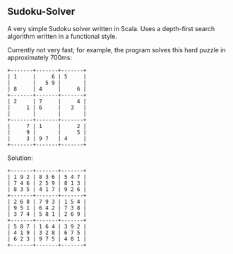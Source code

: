 ## Sudoku-Solver

A very simple Sudoku solver written in Scala.
Uses a depth-first search algorithm written in a functional style.

Currently not very fast; for example, the program solves this hard puzzle in approximately 700ms:

```
+-------+-------+-------+  
| 1     |     6 | 5     | 
|       |   5 9 |       | 
| 8     | 4     |     6 | 
+-------+-------+-------+ 
| 2     | 7     |     4 | 
|     1 | 6     |   3   | 
|       |       |       | 
+-------+-------+-------+ 
|     7 | 1     |     2 | 
|     9 |       |     5 | 
|     3 | 9 7   | 4     | 
+-------+-------+-------+ 
```

Solution: 
```
+-------+-------+-------+
| 1 9 2 | 8 3 6 | 5 4 7 |
| 7 4 6 | 2 5 9 | 8 1 3 |
| 8 3 5 | 4 1 7 | 9 2 6 |
+-------+-------+-------+
| 2 6 8 | 7 9 3 | 1 5 4 |
| 9 5 1 | 6 4 2 | 7 3 8 |
| 3 7 4 | 5 8 1 | 2 6 9 |
+-------+-------+-------+
| 5 8 7 | 1 6 4 | 3 9 2 |
| 4 1 9 | 3 2 8 | 6 7 5 |
| 6 2 3 | 9 7 5 | 4 8 1 |
+-------+-------+-------+
```